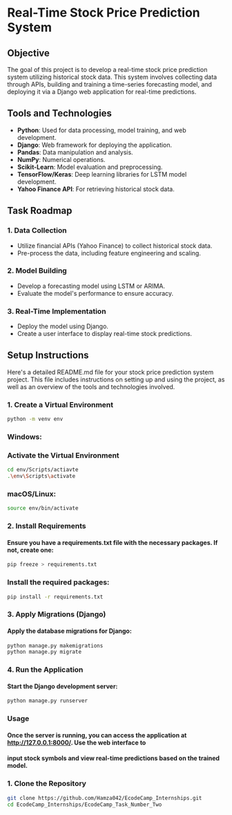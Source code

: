 
# Real-Time Stock Price Prediction System

## Objective

The goal of this project is to develop a real-time stock price prediction system utilizing historical stock data. This system involves collecting data through APIs, building and training a time-series forecasting model, and deploying it via a Django web application for real-time predictions.

## Tools and Technologies

- **Python**: Used for data processing, model training, and web development.
- **Django**: Web framework for deploying the application.
- **Pandas**: Data manipulation and analysis.
- **NumPy**: Numerical operations.
- **Scikit-Learn**: Model evaluation and preprocessing.
- **TensorFlow/Keras**: Deep learning libraries for LSTM model development.
- **Yahoo Finance API**: For retrieving historical stock data.

## Task Roadmap

### 1. Data Collection
- Utilize financial APIs (Yahoo Finance) to collect historical stock data.
- Pre-process the data, including feature engineering and scaling.

### 2. Model Building
- Develop a forecasting model using LSTM or ARIMA.
- Evaluate the model's performance to ensure accuracy.

### 3. Real-Time Implementation
- Deploy the model using Django.
- Create a user interface to display real-time stock predictions.

## Setup Instructions

Here's a detailed README.md file for your stock price prediction system project. This file includes instructions on setting up and using the project, as well as an overview of the tools and technologies involved.


### 1. Create a Virtual Environment
```bash
python -m venv env
```

### Windows:
### Activate the Virtual Environment
```bash
cd env/Scripts/actiavte
.\env\Scripts\activate
```
### macOS/Linux:
```bash
source env/bin/activate
```

### 2. Install Requirements
#### Ensure you have a requirements.txt file with the necessary packages. If not, create one:
```bash
pip freeze > requirements.txt
```
### Install the required packages:
```bash
pip install -r requirements.txt
```

### 3. Apply Migrations (Django)
#### Apply the database migrations for Django:
```bash
python manage.py makemigrations
python manage.py migrate
```

### 4. Run the Application
#### Start the Django development server:
```bash
python manage.py runserver
```

### Usage
#### Once the server is running, you can access the application at http://127.0.0.1:8000/. Use the web interface to 
#### input stock symbols and view real-time predictions based on the trained model.

### 1. Clone the Repository

```bash
git clone https://github.com/Hamza042/EcodeCamp_Internships.git
cd EcodeCamp_Internships/EcodeCamp_Task_Number_Two



